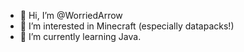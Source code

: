 - 👋 Hi, I’m @WorriedArrow
- 👀 I’m interested in Minecraft (especially datapacks!)
- 🌱 I’m currently learning Java.

<!---
WorriedArrow/WorriedArrow is a ✨ special ✨ repository because its `README.md` (this file) appears on your GitHub profile.
You can click the Preview link to take a look at your changes.
--->
